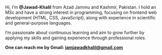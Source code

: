 Hi, I’m **@Jawad-Khalil** from Azad Jammu and Kashmir, Pakistan. I hold an MSc and have a strong interest in programming, focusing on frontend web development (HTML, CSS, JavaScript), along with experience in scientific and general-purpose languages. 

I’m passionate about continuous learning and aim to grow further by applying my skills and gaining experience through professional roles.

**One can reach me by Gmail: iamjawadkhalil@gmail.com**

<!---
Jawad-Khalil/Jawad-Khalil is a ✨ special ✨ repository because its `README.md` (this file) appears on your GitHub profile.
You can click the Preview link to take a look at your changes.
--->
